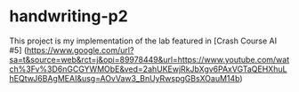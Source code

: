 # handwriting-p2
This project is my implementation of the lab featured in [Crash Course AI #5]
(https://www.google.com/url?sa=t&source=web&rct=j&opi=89978449&url=https://www.youtube.com/watch%3Fv%3D6nGCGYWMObE&ved=2ahUKEwjRkJbXgv6PAxVGTaQEHXhuLhEQtwJ6BAgMEAI&usg=AOvVaw3_BnUyRwspgGBsXOauM14b)